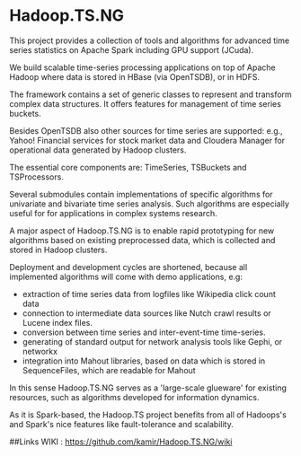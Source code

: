 # Hadoop.TS.NG

This project provides a collection of tools and algorithms for advanced time series 
statistics on Apache Spark including GPU support (JCuda). 

We build scalable time-series processing applications on top of Apache Hadoop where 
data is stored in HBase (via OpenTSDB), or in HDFS.

The framework contains a set of generic classes to represent and transform 
complex data structures. It offers features for management of time series buckets. 

Besides OpenTSDB also other sources for time series are supported: e.g., Yahoo! Financial 
services for stock market data and Cloudera Manager for operational data generated by Hadoop clusters. 

The essential core components are: TimeSeries, TSBuckets and TSProcessors. 

Several submodules contain implementations of specific algorithms for univariate and 
bivariate time series analysis. Such algorithms are especially useful for for applications in complex systems research.

A major aspect of Hadoop.TS.NG is to enable rapid prototyping for new algorithms based on existing
preprocessed data, which is collected and stored in Hadoop clusters. 

Deployment and development cycles are shortened, because all implemented algorithms will come with demo applications, e.g:
- extraction of time series data from logfiles like Wikipedia click count data 
- connection to intermediate data sources like Nutch crawl results or Lucene index files.
- conversion between time series and inter-event-time time-series.
- generating of standard output for network analysis tools like Gephi, or networkx
- integration into Mahout libraries, based on data which is stored in SequenceFiles, which are readable for Mahout

In this sense Hadoop.TS.NG serves as a 'large-scale glueware' for existing resources, 
such as algorithms developed for information dynamics. 

As it is Spark-based, the Hadoop.TS project benefits from all of Hadoops's and Spark's 
nice features like fault-tolerance and scalability. 

##Links
WIKI : https://github.com/kamir/Hadoop.TS.NG/wiki


